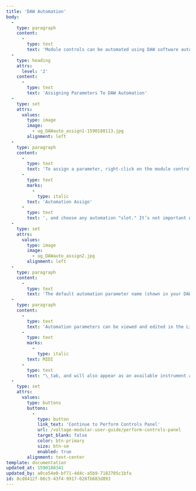 ```yaml
---
title: 'DAW Automation'
body:
  -
    type: paragraph
    content:
      -
        type: text
        text: 'Module controls can be automated using DAW software automation. A maximum of 128 parameters can be automated in Voltage Modular. The DAW Automation Assign menus are only visible when running plug-in versions of Voltage Modular in a DAW environment.  '
  -
    type: heading
    attrs:
      level: '2'
    content:
      -
        type: text
        text: 'Assigning Parameters To DAW Automation'
  -
    type: set
    attrs:
      values:
        type: image
        image:
          - ug_DAWauto_assign1-1590188113.jpg
        alignment: left
  -
    type: paragraph
    content:
      -
        type: text
        text: 'To assign a parameter, right-click on the module control, select '
      -
        type: text
        marks:
          -
            type: italic
        text: 'Automation Assign'
      -
        type: text
        text: ', and choose any automation "slot." It’s not important which number is used, as long as it doesn’t already have a parameter assigned.'
  -
    type: set
    attrs:
      values:
        type: image
        image:
          - ug_DAWauto_assign2.jpg
        alignment: left
  -
    type: paragraph
    content:
      -
        type: text
        text: 'The default automation parameter name (shown in your DAW) will be the module name followed by the name of the automated parameter, but custom names can be typed in this field.'
  -
    type: paragraph
    content:
      -
        type: text
        text: 'Automation parameters can be viewed and edited in the Library '
      -
        type: text
        marks:
          -
            type: italic
        text: MIDI
      -
        type: text
        text: "\_tab, and will also appear as an available instrument automation parameter in your DAW software."
  -
    type: set
    attrs:
      values:
        type: buttons
        buttons:
          -
            type: button
            link_text: 'Continue to Perform Controls Panel'
            url: /voltage-modular-user-guide/perform-controls-panel
            target_blank: false
            color: btn-primary
            size: btn-sm
            enabled: true
        alignment: text-center
template: documentation
updated_at: 1590188341
updated_by: a0ce54e0-bf71-4d4c-a5b9-7182705c1bfa
id: 8cd8412f-86c5-43f4-9917-028fb683d893
---
```


